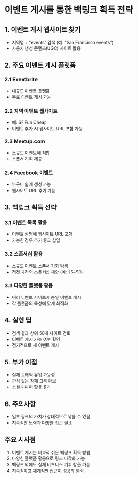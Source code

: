 # 이벤트 게시를 통한 백링크 획득 전략

## 1. 이벤트 게시 웹사이트 찾기

- 지역명 + "events" 검색 (예: "San Francisco events")
- 사용자 생성 콘텐츠(UGC) 사이트 활용

## 2. 주요 이벤트 게시 플랫폼

### 2.1 Eventbrite

- 대규모 이벤트 플랫폼
- 무료 이벤트 게시 가능

### 2.2 지역 이벤트 웹사이트

- 예: SF Fun Cheap
- 이벤트 추가 시 웹사이트 URL 포함 가능

### 2.3 Meetup.com

- 소규모 이벤트에 적합
- 스폰서 기회 제공

### 2.4 Facebook 이벤트

- 누구나 쉽게 생성 가능
- 웹사이트 URL 추가 기능

## 3. 백링크 획득 전략

### 3.1 이벤트 목록 활용

- 이벤트 설명에 웹사이트 URL 포함
- 가능한 경우 추가 링크 삽입

### 3.2 스폰서십 활용

- 소규모 이벤트 스폰서 기회 탐색
- 적정 가격의 스폰서십 제안 (예: $25-$50)

### 3.3 다양한 플랫폼 활용

- 여러 이벤트 사이트에 동일 이벤트 게시
- 각 플랫폼의 특성에 맞게 최적화

## 4. 실행 팁

- 검색 결과 상위 50개 사이트 검토
- 이벤트 게시 가능 여부 확인
- 정기적으로 새 이벤트 게시

## 5. 부가 이점

- 실제 트래픽 유입 가능성
- 관심 있는 잠재 고객 확보
- 소셜 미디어 활동 증가

## 6. 주의사항

- 일부 링크의 가치가 상대적으로 낮을 수 있음
- 지속적인 노력과 다양한 접근 필요

## 주요 시사점

1. 이벤트 게시는 비교적 쉬운 백링크 획득 방법
2. 다양한 플랫폼 활용으로 링크 다각화 가능
3. 백링크 외에도 실제 비즈니스 기회 창출 가능
4. 지속적이고 체계적인 접근이 성공의 열쇠
